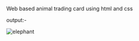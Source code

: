 Web based animal trading card using html and css

output:-

![elephant](https://user-images.githubusercontent.com/108840915/186033198-f76c8eb9-ec01-42b9-8b41-15c2ba9a2897.PNG)

